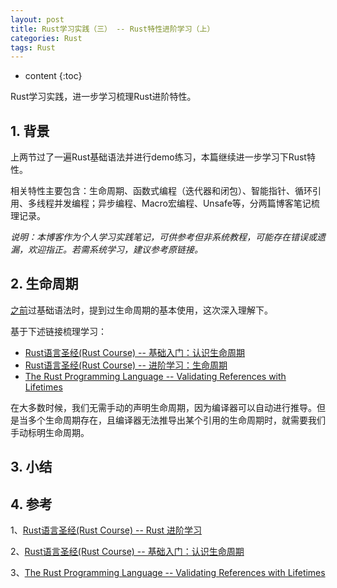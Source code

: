 ```yaml
---
layout: post
title: Rust学习实践（三） -- Rust特性进阶学习（上）
categories: Rust
tags: Rust
---
```


* content
{:toc}

Rust学习实践，进一步学习梳理Rust进阶特性。



## 1. 背景

上两节过了一遍Rust基础语法并进行demo练习，本篇继续进一步学习下Rust特性。

相关特性主要包含：生命周期、函数式编程（迭代器和闭包）、智能指针、循环引用、多线程并发编程；异步编程、Macro宏编程、Unsafe等，分两篇博客笔记梳理记录。

*说明：本博客作为个人学习实践笔记，可供参考但非系统教程，可能存在错误或遗漏，欢迎指正。若需系统学习，建议参考原链接。*

## 2. 生命周期

[之前](https://xiaodongq.github.io/2024/09/17/rust-relearn-overview/)过基础语法时，提到过生命周期的基本使用，这次深入理解下。

基于下述链接梳理学习：

* [Rust语言圣经(Rust Course) -- 基础入门：认识生命周期](https://course.rs/basic/lifetime.html)
* [Rust语言圣经(Rust Course) -- 进阶学习：生命周期](https://course.rs/advance/lifetime/intro.html)
* [The Rust Programming Language -- Validating References with Lifetimes](https://doc.rust-lang.org/book/ch10-03-lifetime-syntax.html)

在大多数时候，我们无需手动的声明生命周期，因为编译器可以自动进行推导。但是当多个生命周期存在，且编译器无法推导出某个引用的生命周期时，就需要我们手动标明生命周期。



## 3. 小结


## 4. 参考

1、[Rust语言圣经(Rust Course) -- Rust 进阶学习](https://course.rs/advance/intro.html)

2、[Rust语言圣经(Rust Course) -- 基础入门：认识生命周期](https://course.rs/basic/lifetime.html)

3、[The Rust Programming Language -- Validating References with Lifetimes](https://doc.rust-lang.org/book/ch10-03-lifetime-syntax.html)
